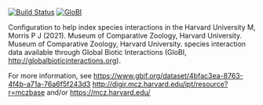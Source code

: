 [![Build Status](https://travis-ci.com/globalbioticinteractions/mcz.svg)](https://travis-ci.com/globalbioticinteractions/mcz) [![GloBI](http://api.globalbioticinteractions.org/interaction.svg?accordingTo=globi:globalbioticinteractions/mcz)](http://globalbioticinteractions.org/?accordingTo=globi:globalbioticinteractions/mcz) 

Configuration to help index species interactions in the Harvard University M, Morris P J (2021). Museum of Comparative Zoology, Harvard University. Museum of Comparative Zoology, Harvard University.  species interaction data available through Global Biotic Interactions (GloBI, http://globalbioticinteractions.org). 

For more information, see https://www.gbif.org/dataset/4bfac3ea-8763-4f4b-a71a-76a6f5f243d3 http://digir.mcz.harvard.edu/ipt/resource?r=mczbase and/or https://mcz.harvard.edu/
